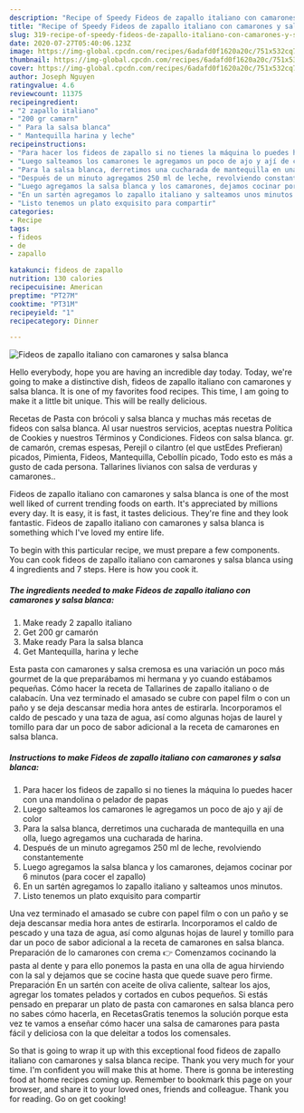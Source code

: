 ```yaml
---
description: "Recipe of Speedy Fideos de zapallo italiano con camarones y salsa blanca"
title: "Recipe of Speedy Fideos de zapallo italiano con camarones y salsa blanca"
slug: 319-recipe-of-speedy-fideos-de-zapallo-italiano-con-camarones-y-salsa-blanca
date: 2020-07-27T05:40:06.123Z
image: https://img-global.cpcdn.com/recipes/6adafd0f1620a20c/751x532cq70/fideos-de-zapallo-italiano-con-camarones-y-salsa-blanca-foto-principal.jpg
thumbnail: https://img-global.cpcdn.com/recipes/6adafd0f1620a20c/751x532cq70/fideos-de-zapallo-italiano-con-camarones-y-salsa-blanca-foto-principal.jpg
cover: https://img-global.cpcdn.com/recipes/6adafd0f1620a20c/751x532cq70/fideos-de-zapallo-italiano-con-camarones-y-salsa-blanca-foto-principal.jpg
author: Joseph Nguyen
ratingvalue: 4.6
reviewcount: 11375
recipeingredient:
- "2 zapallo italiano"
- "200 gr camarn"
- " Para la salsa blanca"
- " Mantequilla harina y leche"
recipeinstructions:
- "Para hacer los fideos de zapallo si no tienes la máquina lo puedes hacer con una mandolina o pelador de papas"
- "Luego salteamos los camarones le agregamos un poco de ajo y ají de color"
- "Para la salsa blanca, derretimos una cucharada de mantequilla en una olla, luego agregamos una cucharada de harina."
- "Después de un minuto agregamos 250 ml de leche, revolviendo constantemente"
- "Luego agregamos la salsa blanca y los camarones, dejamos cocinar por 6 minutos (para cocer el zapallo)"
- "En un sartén agregamos lo zapallo italiano y salteamos unos minutos."
- "Listo tenemos un plato exquisito para compartir"
categories:
- Recipe
tags:
- fideos
- de
- zapallo

katakunci: fideos de zapallo 
nutrition: 130 calories
recipecuisine: American
preptime: "PT27M"
cooktime: "PT31M"
recipeyield: "1"
recipecategory: Dinner

---
```



![Fideos de zapallo italiano con camarones y salsa blanca](https://img-global.cpcdn.com/recipes/6adafd0f1620a20c/751x532cq70/fideos-de-zapallo-italiano-con-camarones-y-salsa-blanca-foto-principal.jpg)

Hello everybody, hope you are having an incredible day today. Today, we're going to make a distinctive dish, fideos de zapallo italiano con camarones y salsa blanca. It is one of my favorites food recipes. This time, I am going to make it a little bit unique. This will be really delicious.

Recetas de Pasta con brócoli y salsa blanca y muchas más recetas de fideos con salsa blanca. Al usar nuestros servicios, aceptas nuestra Política de Cookies y nuestros Términos y Condiciones. Fideos con salsa blanca. gr. de camarón, cremas espesas, Perejil o cilantro (el que ustEdes Prefieran) picados, Pimienta, Fideos, Mantequilla, Cebollín picado, Todo esto es más a gusto de cada persona. Tallarines livianos con salsa de verduras y camarones..

Fideos de zapallo italiano con camarones y salsa blanca is one of the most well liked of current trending foods on earth. It's appreciated by millions every day. It is easy, it is fast, it tastes delicious. They're fine and they look fantastic. Fideos de zapallo italiano con camarones y salsa blanca is something which I've loved my entire life.


To begin with this particular recipe, we must prepare a few components. You can cook fideos de zapallo italiano con camarones y salsa blanca using 4 ingredients and 7 steps. Here is how you cook it.

<!--inarticleads1-->

##### The ingredients needed to make Fideos de zapallo italiano con camarones y salsa blanca:

1. Make ready 2 zapallo italiano
1. Get 200 gr camarón
1. Make ready  Para la salsa blanca
1. Get  Mantequilla, harina y leche


Esta pasta con camarones y salsa cremosa es una variación un poco más gourmet de la que preparábamos mi hermana y yo cuando estábamos pequeñas. Cómo hacer la receta de Tallarines de zapallo italiano o de calabacín. Una vez terminado el amasado se cubre con papel film o con un paño y se deja descansar media hora antes de estirarla. Incorporamos el caldo de pescado y una taza de agua, así como algunas hojas de laurel y tomillo para dar un poco de sabor adicional a la receta de camarones en salsa blanca. 

<!--inarticleads2-->

##### Instructions to make Fideos de zapallo italiano con camarones y salsa blanca:

1. Para hacer los fideos de zapallo si no tienes la máquina lo puedes hacer con una mandolina o pelador de papas
1. Luego salteamos los camarones le agregamos un poco de ajo y ají de color
1. Para la salsa blanca, derretimos una cucharada de mantequilla en una olla, luego agregamos una cucharada de harina.
1. Después de un minuto agregamos 250 ml de leche, revolviendo constantemente
1. Luego agregamos la salsa blanca y los camarones, dejamos cocinar por 6 minutos (para cocer el zapallo)
1. En un sartén agregamos lo zapallo italiano y salteamos unos minutos.
1. Listo tenemos un plato exquisito para compartir


Una vez terminado el amasado se cubre con papel film o con un paño y se deja descansar media hora antes de estirarla. Incorporamos el caldo de pescado y una taza de agua, así como algunas hojas de laurel y tomillo para dar un poco de sabor adicional a la receta de camarones en salsa blanca. Preparación de lo camarones con crema 👉 Comenzamos cocinando la pasta al dente y para ello ponemos la pasta en una olla de agua hirviendo con la sal y dejamos que se cocine hasta que quede suave pero firme. Preparación En un sartén con aceite de oliva caliente, saltear los ajos, agregar los tomates pelados y cortados en cubos pequeños. Si estás pensado en preparar un plato de pasta con camarones en salsa blanca pero no sabes cómo hacerla, en RecetasGratis tenemos la solución porque esta vez te vamos a enseñar cómo hacer una salsa de camarones para pasta fácil y deliciosa con la que deleitar a todos los comensales. 

So that is going to wrap it up with this exceptional food fideos de zapallo italiano con camarones y salsa blanca recipe. Thank you very much for your time. I'm confident you will make this at home. There is gonna be interesting food at home recipes coming up. Remember to bookmark this page on your browser, and share it to your loved ones, friends and colleague. Thank you for reading. Go on get cooking!
